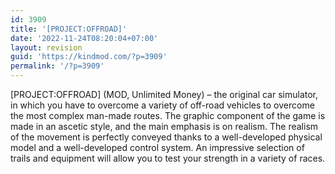 ```yaml
---
id: 3909
title: '[PROJECT:OFFROAD]'
date: '2022-11-24T08:20:04+07:00'
layout: revision
guid: 'https://kindmod.com/?p=3909'
permalink: '/?p=3909'
---
```


\[PROJECT:OFFROAD\] (MOD, Unlimited Money) – the original car simulator, in which you have to overcome a variety of off-road vehicles to overcome the most complex man-made routes. The graphic component of the game is made in an ascetic style, and the main emphasis is on realism. The realism of the movement is perfectly conveyed thanks to a well-developed physical model and a well-developed control system. An impressive selection of trails and equipment will allow you to test your strength in a variety of races.